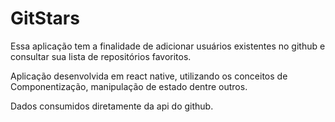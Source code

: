 # GitStars
Essa aplicação tem a finalidade de adicionar usuários existentes no github e consultar sua lista de repositórios favoritos.

Aplicação desenvolvida em react native, utilizando os conceitos de Componentização, manipulação de estado dentre outros.

Dados consumidos diretamente da api do github.
